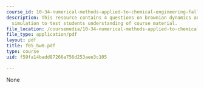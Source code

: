 ```yaml
---
course_id: 10-34-numerical-methods-applied-to-chemical-engineering-fall-2005
description: This resource contains 4 questions on brownian dynamics and monte carlo
  simulation to test students understanding of course material.
file_location: /coursemedia/10-34-numerical-methods-applied-to-chemical-engineering-fall-2005/f59fa14badd87266a756d253aee3c105_f05_hw8.pdf
file_type: application/pdf
layout: pdf
title: f05_hw8.pdf
type: course
uid: f59fa14badd87266a756d253aee3c105

---
```

None